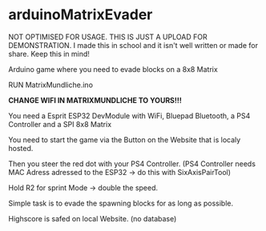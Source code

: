 # arduinoMatrixEvader

NOT OPTIMISED FOR USAGE. THIS IS JUST A UPLOAD FOR DEMONSTRATION.
I made this in school and it isn't well written or made for share.
Keep this in mind!

Arduino game where you need to evade blocks on a 8x8 Matrix

RUN MatrixMundliche.ino

**CHANGE WIFI IN MATRIXMUNDLICHE TO YOURS!!!**

You need a Esprit ESP32 DevModule with WiFi, Bluepad Bluetooth, a PS4 Controller and a SPI 8x8 Matrix

You need to start the game via the Button on the Website that is localy hosted.

Then you steer the red dot with your PS4 Controller.
(PS4 Controller needs MAC Adress adressed to the ESP32 -> do this with SixAxisPairTool)

Hold R2 for sprint Mode -> double the speed.

Simple task is to evade the spawning blocks for as long as possible.

Highscore is safed on local Website. (no database)

